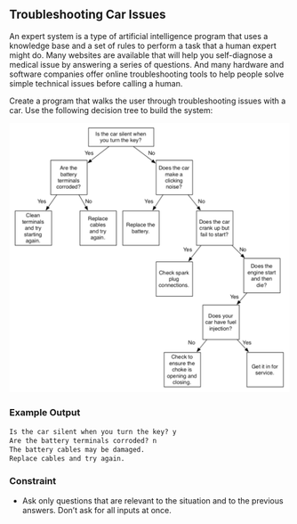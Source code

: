 ## Troubleshooting Car Issues

An expert system is a type of artificial intelligence program that uses a knowledge base and a set of rules to perform a task that a human expert might do. Many websites are available that will help you self-diagnose a medical issue by answering a series of questions. And many hardware and software companies offer online troubleshooting tools to help people solve simple technical issues before calling a human.

Create a program that walks the user through troubleshooting issues with a car. Use the following decision tree to build the system:

![Troubleshooting Car Issue](23-troubleshooting-car-issues.png)

### Example Output

```
Is the car silent when you turn the key? y
Are the battery terminals corroded? n
The battery cables may be damaged.
Replace cables and try again.
```

### Constraint

- Ask only questions that are relevant to the situation and to the previous answers. Don’t ask for all inputs at once.
